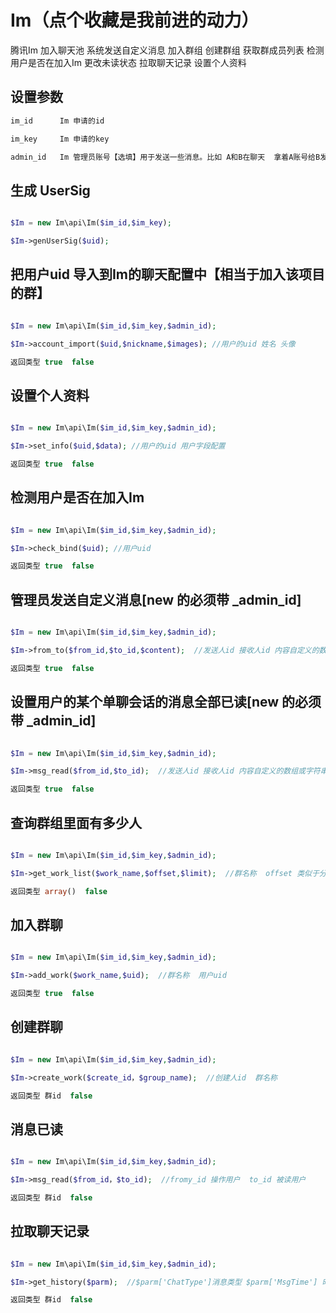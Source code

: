 # Im（点个收藏是我前进的动力）

腾讯Im 加入聊天池 系统发送自定义消息 加入群组 创建群组 获取群成员列表 检测用户是否在加入Im 更改未读状态 拉取聊天记录 设置个人资料

## 设置参数
```php
im_id      Im 申请的id

im_key     Im 申请的key

admin_id   Im 管理员账号【选填】用于发送一些消息。比如 A和B在聊天  拿着A账号给B发送一条消息 或者 创建群组 查询群组等

```
## 生成 UserSig

```php

$Im = new Im\api\Im($im_id,$im_key);

$Im->genUserSig($uid);

```
## 把用户uid 导入到Im的聊天配置中【相当于加入该项目的群】  

```php

$Im = new Im\api\Im($im_id,$im_key,$admin_id);

$Im->account_import($uid,$nickname,$images); //用户的uid 姓名 头像

返回类型 true  false

```
## 设置个人资料

```php

$Im = new Im\api\Im($im_id,$im_key,$admin_id);

$Im->set_info($uid,$data); //用户的uid 用户字段配置

返回类型 true  false

```
## 检测用户是否在加入Im

```php

$Im = new Im\api\Im($im_id,$im_key,$admin_id);

$Im->check_bind($uid); //用户uid

返回类型 true  false

```

## 管理员发送自定义消息[new 的必须带 _admin_id]

```php

$Im = new Im\api\Im($im_id,$im_key,$admin_id);

$Im->from_to($from_id,$to_id,$content);  //发送人id 接收人id 内容自定义的数组或字符串

返回类型 true  false

```

## 设置用户的某个单聊会话的消息全部已读[new 的必须带 _admin_id]

```php

$Im = new Im\api\Im($im_id,$im_key,$admin_id);

$Im->msg_read($from_id,$to_id);  //发送人id 接收人id 内容自定义的数组或字符串

返回类型 true  false

```
## 查询群组里面有多少人

```php

$Im = new Im\api\Im($im_id,$im_key,$admin_id);

$Im->get_work_list($work_name,$offset,$limit);  //群名称  offset 类似于分页 limit 每页几条

返回类型 array()  false

```

## 加入群聊

```php

$Im = new Im\api\Im($im_id,$im_key,$admin_id);

$Im->add_work($work_name,$uid);  //群名称  用户uid

返回类型 true  false

```

## 创建群聊

```php

$Im = new Im\api\Im($im_id,$im_key,$admin_id);

$Im->create_work($create_id，$group_name);  //创建人id  群名称

返回类型 群id  false

```

## 消息已读

```php

$Im = new Im\api\Im($im_id,$im_key,$admin_id);

$Im->msg_read($from_id，$to_id);  //fromy_id 操作用户  to_id 被读用户

返回类型 群id  false

```

## 拉取聊天记录

```php

$Im = new Im\api\Im($im_id,$im_key,$admin_id);

$Im->get_history($parm);  //$parm['ChatType']消息类型 $parm['MsgTime'] 时间戳 2021010221=2021年10月1日21时-21时59分记录

返回类型 群id  false

```

